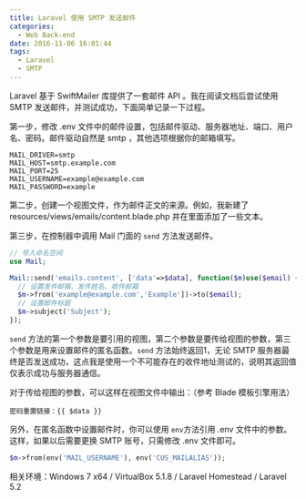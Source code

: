 ```yaml
---
title: Laravel 使用 SMTP 发送邮件
categories:
  - Web Back-end
date: 2016-11-06 16:01:44
tags:
  - Laravel
  - SMTP
---
```


Laravel 基于 SwiftMailer 库提供了一套邮件 API 。我在阅读文档后尝试使用 SMTP 发送邮件，并测试成功，下面简单记录一下过程。

<!-- more -->

第一步，修改 .env 文件中的邮件设置，包括邮件驱动、服务器地址、端口、用户名、密码。邮件驱动自然是 smtp ，其他选项根据你的邮箱填写。

```
MAIL_DRIVER=smtp
MAIL_HOST=smtp.example.com
MAIL_PORT=25
MAIL_USERNAME=example@example.com
MAIL_PASSWORD=example
```

第二步，创建一个视图文件，作为邮件正文的来源。例如，我新建了 resources/views/emails/content.blade.php 并在里面添加了一些文本。

第三步，在控制器中调用 Mail 门面的 `send` 方法发送邮件。

``` php
// 导入命名空间
use Mail;
```

``` php
Mail::send('emails.content', ['data'=>$data], function($m)use($email) {
  // 设置发件邮箱、发件姓名、收件邮箱
  $m->from('example@example.com','Example'])->to($email);
  // 设置邮件标题
  $m->subject('Subject');
});
```

`send` 方法的第一个参数是要引用的视图，第二个参数是要传给视图的参数，第三个参数是用来设置邮件的匿名函数。`send` 方法始终返回1，无论 SMTP 服务器最终是否发送成功，这点我是使用一个不可能存在的收件地址测试的，说明其返回值仅表示成功与服务器通信。

对于传给视图的参数，可以这样在视图文件中输出：（参考 Blade 模板引擎用法）

```
密码重置链接：{{ $data }}
```

另外，在匿名函数中设置邮件时，你可以使用 `env`方法引用 .env 文件中的参数。这样，如果以后需要更换 SMTP 账号，只需修改 .env 文件即可。

``` php
$m->from(env('MAIL_USERNAME'), env('CUS_MAILALIAS'));
```

相关环境：Windows 7 x64 / VirtualBox 5.1.8 / Laravel Homestead / Laravel 5.2